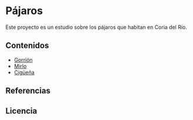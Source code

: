 # Pájaros
Este proyecto es un estudio sobre los pájaros que habitan en Coria del Río.
## Contenidos
- [Gorrión](Gorrion.md)
- [Mirlo](Mirlo.md)
- [Cigüeña](Ciguena.md)

## Referencias

## Licencia
